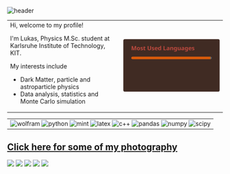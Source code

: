 ![header](https://capsule-render.vercel.app/api?type=waving&height=180&color=fc521e&text=Lukas%20Mettler&reversal=false&textBg=false&desc=Physics,%20Code%20and%20Photography&fontAlign=17&fontAlignY=17&fontColor=0b272e&fontSize=40&descSize=19&descAlign=39&descAlignY=35)

<table border="0">
 <tr>
     <td>
Hi, welcome to my profile!
<br>
      
I'm Lukas, Physics M.Sc. student at Karlsruhe Institute of Technology, KIT.
<br>

My interests include
- Dark Matter, particle and astroparticle physics
- Data analysis, statistics and Monte Carlo simulation
    </td>
    <td>
        <img src="./language_stats.svg" alt="language-stats">
    </td>
 </tr>
</table>

<table border="0">
 <tr>
     <td>
<img src="https://img.shields.io/badge/Wolfram-DD1100?&style=for-the-badge&logo=Wolfram&logoColor=white" alt="wolfram">
<img src="https://img.shields.io/badge/Python-FFD43B?style=for-the-badge&logo=python&logoColor=blue" alt="python">
<img src="https://img.shields.io/badge/Linux_Mint-87CF3E?style=for-the-badge&logo=linux-mint&logoColor=white" alt="mint">
<img src="https://img.shields.io/badge/LaTeX-47A141?style=for-the-badge&logo=LaTeX&logoColor=white" alt="latex">
<img src="https://img.shields.io/badge/C%2B%2B-00599C?style=for-the-badge&logo=c%2B%2B&logoColor=white" alt="c++">
<img src="https://img.shields.io/badge/Pandas-2C2D72?style=for-the-badge&logo=pandas&logoColor=white" alt="pandas">
<img src="https://img.shields.io/badge/Numpy-777BB4?style=for-the-badge&logo=numpy&logoColor=white" alt="numpy">
<img src="https://img.shields.io/badge/SciPy-654FF0?style=for-the-badge&logo=SciPy&logoColor=white" alt="scipy">
    </td>
 </tr>
</table>

## [Click here for some of my photography](https://github.com/LEMettler/photography-portfolio)
<p>
 <img src="https://github.com/LEMettler/photography-portfolio/blob/main/src/redsblues/_MG_6410.jpg" width="20%"/>
 <img src="https://github.com/LEMettler/photography-portfolio/blob/main/src/misc/_MG_6057.jpg" width="20%"/>
 <img src="https://github.com/LEMettler/photography-portfolio/blob/main/src/redsblues/_MG_6620.jpg" width="18%"/>
 <img src="https://github.com/LEMettler/photography-portfolio/blob/main/src/redsblues/_MG_5621.jpg" width="18%"/>
 <img src="https://github.com/LEMettler/photography-portfolio/blob/main/src/redsblues/_MG_6322.jpg" width="18%"/>
</p>

